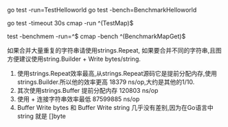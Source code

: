 go test -run=TestHelloworld
go test -bench=BenchmarkHelloworld

go test -timeout 30s cmap -run ^(TestMap)$

test -benchmem -run=^$ cmap -bench ^(BenchmarkMapGet)$

如果合并大量重复的字符串请使用strings.Repeat, 如果要合并不同的字符串,且图方便建议使用string.Builder + Write bytes/string.

1. 使用strings.Repeat效率最高,从strings.Repeat源码它是提前分配内存,使用strings.Builder.所以他的效率更高 18379 ns/op,大约是其他的1/10.
2. 其次使用strings.Buffer 提前分配内存 120803 ns/op
3. 使用 + 连接字符串效率最低 87599885 ns/op
4. Buffer Write bytes 和 Buffer Write string 几乎没有差别,因为在Go语言中 string 就是 []byte